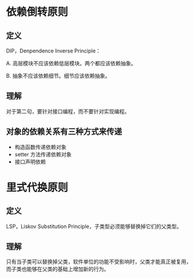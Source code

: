 # 依赖倒转原则

## 定义

DIP，Denpendence Inverse Principle：

A. 高层模块不应该依赖低层模块。两个都应该依赖抽象。

B. 抽象不应该依赖细节。细节应该依赖抽象。

## 理解

对于第二句，要针对接口编程，而不要针对实现编程。

## 对象的依赖关系有三种方式来传递

+ 构造函数传递依赖对象
+ setter 方法传递依赖对象
+ 接口声明依赖

# 里式代换原则

## 定义

LSP，Liskov Substitution Principle，子类型必须能够替换掉它们的父类型。

## 理解

只有当子类可以替换掉父类，软件单位的功能不受影响时，父类才能真正被复用，而子类也能够在父类的基础上增加新的行为。